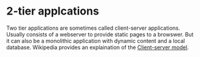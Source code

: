 # 2-tier applcations

Two tier applications are sometimes called client-server applications.  Usually consists of a webserver to provide static pages to a browswer.  But it can also be a monolithic application  with dynamic content  and a local database.
Wikipedia provides an explaination of the [Client-server model](https://en.wikipedia.org/wiki/Client%E2%80%93server_model).
